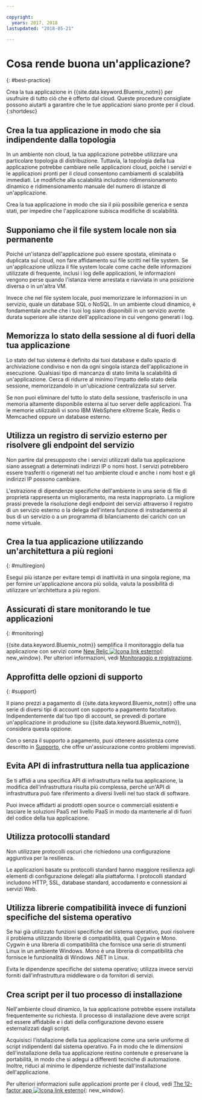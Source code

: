 ```yaml
---

copyright:
  years: 2017, 2018
lastupdated: "2018-05-21"

---
```


# Cosa rende buona un'applicazione?
{: #best-practice}

Crea la tua applicazione in {{site.data.keyword.Bluemix_notm}} per usufruire di tutto ciò che è offerto dal cloud. Queste procedure consigliate possono aiutarti a garantire che le tue applicazioni siano pronte per il cloud.
{:shortdesc}

## Crea la tua applicazione in modo che sia indipendente dalla topologia

In un ambiente non cloud, la tua applicazione potrebbe utilizzare una particolare topologia di distribuzione. Tuttavia, la topologia della tua applicazione potrebbe cambiare nelle applicazioni cloud, poiché i servizi e le applicazioni pronti per il cloud consentono cambiamenti di scalabilità immediati. Le modifiche alla scalabilità includono ridimensionamento dinamico e ridimensionamento manuale del numero di istanze di un'applicazione.

Crea la tua applicazione in modo che sia il più possibile generica e senza stati, per impedire che l'applicazione subisca modifiche di scalabilità.

## Supponiamo che il file system locale non sia permanente

Poiché un'istanza dell'applicazione può essere spostata, eliminata o duplicata sul cloud, non fare affidamento sui file scritti nel file system. Se un'applicazione utilizza il file system locale come cache delle informazioni utilizzate di frequente, inclusi i log delle applicazioni, le informazioni vengono perse quando l'istanza viene arrestata e riavviata in una posizione diversa o in un'altra VM.

Invece che nel file system locale, puoi memorizzare
le informazioni in un servizio, quale un database SQL o NoSQL. In un ambiente cloud dinamico, è fondamentale anche che i tuoi log siano disponibili in un servizio avente durata superiore alle istanze dell'applicazione in cui vengono generati i log.

## Memorizza lo stato della sessione al di fuori della tua applicazione

Lo stato del tuo sistema è definito dai tuoi database e dallo spazio di archiviazione condiviso e non da ogni singola istanza dell'applicazione in esecuzione. Qualsiasi tipo di mancanza di stato limita la scalabilità di un'applicazione. Cerca di ridurre al minimo
l'impatto dello stato della sessione, memorizzandolo in un'ubicazione centralizzata
sul server.

Se non puoi eliminare del tutto lo stato della sessione, trasferiscilo in una memoria altamente disponibile esterna al tuo server delle applicazioni. Tra le memorie utilizzabili vi sono IBM WebSphere eXtreme Scale, Redis o Memcached oppure un database esterno.

## Utilizza un registro di servizio esterno per risolvere gli endpoint del servizio

Non partire dal presupposto che i servizi utilizzati dalla tua applicazione siano assegnati a determinati indirizzi IP o nomi host. I servizi potrebbero essere trasferiti o rigenerati nel tuo ambiente cloud e anche i nomi host e gli indirizzi IP possono cambiare.

L'estrazione di dipendenze specifiche dell'ambiente in una
serie di file di proprietà rappresenta un miglioramento, ma resta inappropriato. La migliore prassi prevede la risoluzione degli endpoint dei servizi attraverso il registro
di un servizio esterno o la delega dell'intera funzione di instradamento
al bus di un servizio o a un programma di bilanciamento dei carichi con un nome virtuale.

## Crea la tua applicazione utilizzando un'architettura a più regioni
{: #multiregion}

Esegui più istanze per evitare tempi di inattività in una singola regione, ma per fornire un'applicazione ancora più solida, valuta la possibilità di utilizzare un'architettura a più regioni.

## Assicurati di stare monitorando le tue applicazioni
{: #monitoring}

{{site.data.keyword.Bluemix_notm}} semplifica il monitoraggio della tua applicazione con servizi come [New Relic ![Icona link esterno](../icons/launch-glyph.svg)](http://newrelic.com/){: new_window}. Per ulteriori informazioni, vedi [Monitoraggio e registrazione](../monitor_log/logging.html#logging).

## Approfitta delle opzioni di supporto
{: #support}

Il piano prezzi a pagamento di {{site.data.keyword.Bluemix_notm}} offre una serie di diversi tipi di account con supporto a pagamento facoltativo. Indipendentemente dal tuo tipo di account, se prevedi di portare un'applicazione in produzione su {{site.data.keyword.Bluemix_notm}}, considera questa opzione.

Con o senza il supporto a pagamento, puoi ottenere assistenza come descritto in [Supporto](../get-support/howtogetsupport.html), che offre un'assicurazione contro problemi imprevisti.

## Evita API di infrastruttura nella tua applicazione

Se ti affidi a una specifica API di infrastruttura nella tua applicazione, la modifica dell'infrastruttura risulta più complessa, perché un'API di infrastruttura può fare riferimento a diversi livelli nel tuo stack di software.

Puoi invece affidarti ai prodotti open source o commerciali esistenti e lasciare le soluzioni PaaS nel livello PaaS in modo da mantenerle al di fuori del codice della tua applicazione.

## Utilizza protocolli standard

Non utilizzare protocolli oscuri che
richiedono una configurazione aggiuntiva per la resilienza.

Le applicazioni basate su protocolli standard hanno maggiore resilienza agli elementi di configurazione delegati alla piattaforma. I protocolli standard includono HTTP, SSL,
database standard, accodamento e connessioni ai servizi Web.

## Utilizza librerie compatibilità invece di funzioni specifiche del sistema operativo

Se hai già utilizzato
funzioni specifiche del sistema operativo, puoi risolvere il problema utilizzando librerie di compatibilità,
quali Cygwin e Mono. Cygwin è una libreria di compatibilità che fornisce una serie di strumenti Linux in un ambiente Windows. Mono è una libreria di compatibilità che fornisce le funzionalità di Windows .NET in Linux.

Evita le dipendenze specifiche del sistema operativo;
utilizza invece servizi forniti dall'infrastruttura middleware
o da fornitori di servizi.

## Crea script per il tuo processo di installazione

Nell'ambiente cloud dinamico, la tua applicazione potrebbe essere installata frequentemente su richiesta. Il processo di installazione deve avere script ed essere affidabile e i dati della configurazione
devono essere esternalizzati dagli script.

Acquisisci l'istallazione della tua applicazione come una serie uniforme di script indipendenti dal sistema operativo. Fa in modo che le dimensioni dell'installazione della tua applicazione restino contenute e preservane la portabilità, in modo che si adegui a differenti tecniche di automazione. Inoltre, riduci al minimo le dipendenze richieste dall'installazione dell'applicazione.

Per ulteriori informazioni sulle applicazioni pronte per il cloud, vedi [The 12-factor app ![Icona link esterno](../icons/launch-glyph.svg)](http://12factor.net/){: new_window}.


